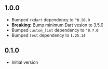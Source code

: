 
## 1.0.0

- Bumped `rxdart` dependency to `^0.28.0`
- **Breaking:** Bump minimum Dart vesion to 3.5.0
- Bumped `custom_lint` dependency to `^0.7.0`
- Bumped `test` dependency to `1.25.14`

## 0.1.0

- Initial version
